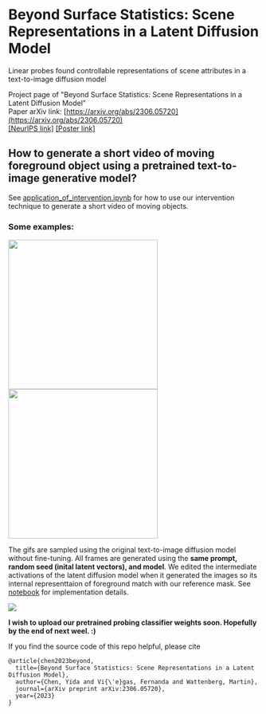 # Beyond Surface Statistics: Scene Representations in a Latent Diffusion Model
Linear probes found controllable representations of scene attributes in a text-to-image diffusion model

Project page of "Beyond Surface Statistics: Scene Representations in a Latent Diffusion Model"  
Paper arXiv link: [https://arxiv.org/abs/2306.05720](https://arxiv.org/abs/2306.05720)  
[[NeurIPS link]](https://nips.cc/virtual/2023/74894)  [[Poster link]](https://nips.cc/media/PosterPDFs/NeurIPS%202023/74894.png?t=1701540884.728899)  


## How to generate a short video of moving foreground object using a pretrained text-to-image generative model?
See [application_of_intervention.ipynb](https://github.com/yc015/scene-representation-diffusion-model/blob/main/application_of_intervention.ipynb) for how to use our intervention technique to generate a short video of moving objects.

### Some examples:

<div style="display:flex; flex-wrap:wrap; padding: 0; margin: 0;">
  <img src="https://github.com/yc015/scene-representation-diffusion-model/blob/main/resources/southern_container_plants.gif" width="300px" padding="0" margin="0"/>
  <img src="https://github.com/yc015/scene-representation-diffusion-model/blob/main/resources/macy_handbag.gif" width="300px" padding="0" margin="0"/>
</div>

The gifs are sampled using the original text-to-image diffusion model without fine-tuning. All frames are generated using the **same prompt, random seed (inital latent vectors), and model**. We edited the intermediate activations of the latent diffusion model when it generated the images so its internal representtaion of foreground match with our reference mask. See [notebook](https://github.com/yc015/scene-representation-diffusion-model/blob/main/application_of_intervention.ipynb) for implementation details.

![](https://github.com/yc015/scene-representation-diffusion-model.github.io/blob/main/resources/application_of_intervention.png)


**I wish to upload our pretrained probing classifier weights soon. Hopefully by the end of next weel. :)**

If you find the source code of this repo helpful, please cite  

    @article{chen2023beyond,
      title={Beyond Surface Statistics: Scene Representations in a Latent Diffusion Model},
      author={Chen, Yida and Vi{\'e}gas, Fernanda and Wattenberg, Martin},
      journal={arXiv preprint arXiv:2306.05720},
      year={2023}
    }
